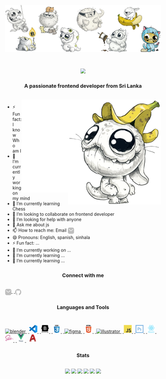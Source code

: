 ![MasterHead](https://github.com/mrPerera369/mrPerera369/blob/main/Untitled-52454245.svg)
<h1 align="center">
  <a href = "https://git.io/typing-svg">
    <img src ="https://readme-typing-svg.demolab.com/?font=Bitter&size=35&center=true&vCenter=true&width=500&height=70&duration=4000&lines=Hi+There!+🍪;I'm+mr+Perera!;"/>
  </a>
</h1>
<h3 align="center">A passionate frontend developer from Sri Lanka</h3>
<br>
<img align="right" alt="Coding" width="300" src="https://github.com/mrPerera369/mrPerera369/blob/main/p1.svg">
<img align="right" alt="Coding" width="150" height="300" src="https://github.com/mrPerera369/mrPerera369/blob/main/a2.gif">







- ⚡ Fun fact: I know Who am I
- 🔭 I’m currently working on my mind
- 🌱 I’m currently learning Chess
- 👯 I’m looking to collaborate on frontend developer
- 🤔 I’m looking for help with anyone
- 💬 Ask me about js
- 📫 How to reach me: Email <a href="mailto:thusharaperera201@gmail.com" > <img src="https://github.com/mrPerera369/mrPerera369/blob/main/email.svg" align="center" alt="Gmail" width="20" /> </a>
- 😄 Pronouns: English, spanish, sinhala
- ⚡ Fun fact: ...
- 🔭 I’m currently working on ...
- 🌱 I’m currently learning ...
- 🌱 I’m currently learning ...



## 




<h3 align="center">Connect with me</h3>
<br>
<a href="mailto:thusharaperera201@gmail.com" > <img src="https://github.com/mrPerera369/mrPerera369/blob/main/email.svg" alt="Gmail" align="center" width="20" /> </a>
&nbsp;<a href="https://github.com/mrPerera369" > <img src="https://github.com/mrPerera369/mrPerera369/blob/main/github.svg" alt="Github" align="center" width="20" /> </a>



## 


<h3 align="center">Languages and Tools</h3>
<br>
<p align="left"> 
  <a href="https://www.blender.org/" target="_blank" rel="noreferrer"> <img src="https://download.blender.org/branding/community/blender_community_badge_white.svg" alt="blender" width="26" /> </a>
  &nbsp;<a href="https://code.visualstudio.com/" target="_blank" rel="noreferrer"> <img src="https://github.com/mrPerera369/mrPerera369/blob/main/visual-studio-code%20svg.svg" alt="visualstudio" width="26" /> </a>
  &nbsp;<a href="https://getbootstrap.com" target="_blank" rel="noreferrer"> <img src="https://raw.githubusercontent.com/devicons/devicon/master/icons/bootstrap/bootstrap-plain-wordmark.svg" alt="bootstrap" width="26"/> </a> 
  &nbsp;<a href="https://www.w3schools.com/css/" target="_blank" rel="noreferrer"> <img src="https://raw.githubusercontent.com/devicons/devicon/master/icons/css3/css3-original-wordmark.svg" alt="css3" width="26"/> </a> 
  &nbsp;<a href="https://www.figma.com/" target="_blank" rel="noreferrer"> <img src="https://www.vectorlogo.zone/logos/figma/figma-icon.svg" alt="figma" width="26"/> </a> 
  &nbsp;<a href="https://www.w3.org/html/" target="_blank" rel="noreferrer"> <img src="https://raw.githubusercontent.com/devicons/devicon/master/icons/html5/html5-original-wordmark.svg" alt="html5" width="26"/> </a>
  &nbsp;<a href="https://www.adobe.com/in/products/illustrator.html" target="_blank" rel="noreferrer"> <img src="https://www.vectorlogo.zone/logos/adobe_illustrator/adobe_illustrator-icon.svg" alt="illustrator" width="26"/> </a> 
  &nbsp;<a href="https://developer.mozilla.org/en-US/docs/Web/JavaScript" target="_blank" rel="noreferrer"> <img src="https://raw.githubusercontent.com/devicons/devicon/master/icons/javascript/javascript-original.svg" alt="javascript" width="26"/> </a>
  &nbsp;<a href="https://www.photoshop.com/en" target="_blank" rel="noreferrer"> <img src="https://raw.githubusercontent.com/devicons/devicon/master/icons/photoshop/photoshop-line.svg" alt="photoshop" width="26"/> </a>
  &nbsp;<a href="https://reactjs.org/" target="_blank" rel="noreferrer"> <img src="https://raw.githubusercontent.com/devicons/devicon/master/icons/react/react-original-wordmark.svg" alt="react" width="26"/> </a> 
  &nbsp;<a href="https://sass-lang.com" target="_blank" rel="noreferrer"> <img src="https://raw.githubusercontent.com/devicons/devicon/master/icons/sass/sass-original.svg" alt="sass" width="26"/> </a> 
  &nbsp;<a href="https://vuejs.org/" target="_blank" rel="noreferrer"> <img src="https://raw.githubusercontent.com/devicons/devicon/master/icons/vuejs/vuejs-original-wordmark.svg" alt="vuejs" width="26"/> </a>
 &nbsp; <a href="https://www.autodesk.com/" target="_blank" rel="noreferrer"> <img src="https://github.com/mrPerera369/mrPerera369/blob/main/icons8-autocad.svg" alt="react" width="26"/> </a> </p>



## 



<h3 align="center">Stats </h3>

<br>
<div align=center>



<img src="http://github-profile-summary-cards.vercel.app/api/cards/profile-details?username=mrPerera369&theme=transparent&border_radius=10" />
<img src="hhttp://github-profile-summary-cards.vercel.app/api/cards/repos-per-language?username=mrPerera369&theme=transparent" />
<img src="http://github-profile-summary-cards.vercel.app/api/cards/stats?username=mrPerera369&theme=transparent" />
<img src="http://github-profile-summary-cards.vercel.app/api/cards/productive-time?username=mrPerera369&theme=transparent&utcOffset=8" />
<img src="http://github-profile-summary-cards.vercel.app/api/cards/most-commit-language?username=mrPerera369&theme=transparent" />
<img src="http://github-profile-summary-cards.vercel.app/api/cards/repos-per-language?username=mrPerera369&theme=transparent" />




</div>

<br/><br/>

##



